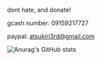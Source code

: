 dont hate, and donate!

gcash number: 09159217727

paypal: atsukiri3rd@gmail.com

<!---
Atsukiri/Atsukiri is a ✨ special ✨ repository because its `README.md` (this file) appears on your GitHub profile.
You can click the Preview link to take a look at your changes.
--->

![Anurag's GitHub stats](https://github-readme-stats.vercel.app/api?username=atsukiri&show_icons=true&theme=transparent)
